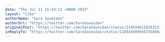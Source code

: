 ```yaml
---
date: "Thu Jul 11 15:54:12 +0000 2019"
layout: "like"
authorName: "Sara Soueidan"
authorUrl: "https://twitter.com/SaraSoueidan"
originalPost: "https://twitter.com/SaraSoueidan/status/1149346159263137792"
inReplyTo: "https://twitter.com/SaraSoueidan/status/1149345899367358464"
---
```

